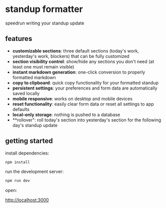 # standup formatter

speedrun writing your standup update 

## features

- **customizable sections**: three default sections (today's work, yesterday's work, blockers) that can be fully customized
- **section visibility control**: show/hide any sections you don't need (at least one must remain visible)
- **instant markdown generation**: one-click conversion to properly formatted markdown
- **copy to clipboard**: quick copy functionality for your formatted standup
- **persistent settings**: your preferences and form data are automatically saved locally
- **mobile responsive**: works on desktop and mobile devices
- **reset functionality**: easily clear form data or reset all settings to app defaults
- **local-only storage**: nothing is pushed to a database
- **rollover": roll today's section into yesterday's section for the following day's standup update

## getting started

install dependencies:
```bash
npm install
```

run the development server:

```bash
npm run dev
```

open: 

[http://localhost:3000](http://localhost:3000)

